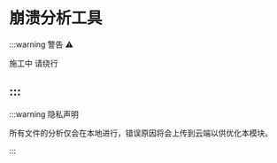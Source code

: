 <script setup>
import analyzer from '../components/analyzer.vue'
</script>

# 崩溃分析工具

:::warning 警告 ⚠

施工中 请绕行

:::
---

<analyzer/>

:::warning 隐私声明

所有文件的分析仅会在本地进行，错误原因将会上传到云端以供优化本模块。

:::